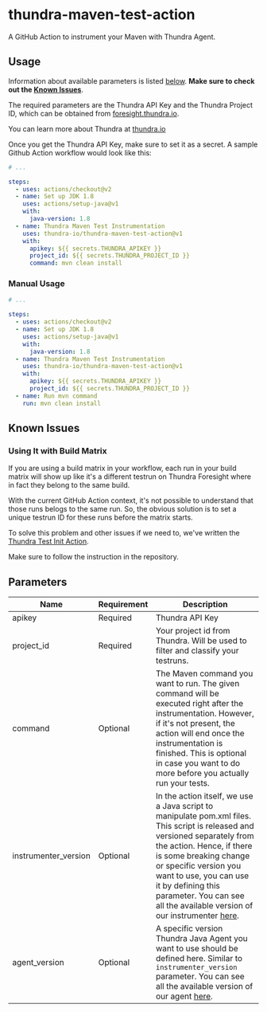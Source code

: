 # thundra-maven-test-action

A GitHub Action to instrument your Maven with Thundra Agent.

## Usage

Information about available parameters is listed [below](#parameters). **Make sure to check out the [Known Issues](#known-issues)**.

The required parameters are the Thundra API Key and the Thundra Project ID, which can be obtained from [foresight.thundra.io](https://foresight.thundra.io/).

You can learn more about Thundra at [thundra.io](https://thundra.io)

Once you get the Thundra API Key, make sure to set it as a secret. A sample Github Action workflow would look like this:

```yaml
# ...

steps:
  - uses: actions/checkout@v2
  - name: Set up JDK 1.8
    uses: actions/setup-java@v1
    with:
      java-version: 1.8
  - name: Thundra Maven Test Instrumentation
    uses: thundra-io/thundra-maven-test-action@v1
    with:
      apikey: ${{ secrets.THUNDRA_APIKEY }}
      project_id: ${{ secrets.THUNDRA_PROJECT_ID }}
      command: mvn clean install
```

### Manual Usage

```yaml
# ...

steps:
  - uses: actions/checkout@v2
  - name: Set up JDK 1.8
    uses: actions/setup-java@v1
    with:
      java-version: 1.8
  - name: Thundra Maven Test Instrumentation
    uses: thundra-io/thundra-maven-test-action@v1
    with:
      apikey: ${{ secrets.THUNDRA_APIKEY }}
      project_id: ${{ secrets.THUNDRA_PROJECT_ID }}
  - name: Run mvn command
    run: mvn clean install
```

## Known Issues

### Using It with Build Matrix

If you are using a build matrix in your workflow, each run in your build matrix will show up like it's a different testrun on Thundra Foresight where in fact they belong to the same build.

With the current GitHub Action context, it's not possible to understand that those runs belogs to the same run. So, the obvious solution is to set a unique testrun ID for these runs before the matrix starts.

To solve this problem and other issues if we need to, we've written the [Thundra Test Init Action](https://github.com/thundra-io/thundra-test-init-action).

Make sure to follow the instruction in the repository.

## Parameters

| Name                  | Requirement       | Description
| ---                   | ---               | ---
| apikey                | Required          | Thundra API Key
| project_id            | Required          | Your project id from Thundra. Will be used to filter and classify your testruns.
| command               | Optional          | The Maven command you want to run. The given command will be executed right after the instrumentation. However, if it's not present, the action will end once the instrumentation is finished. This is optional in case you want to do more before you actually run your tests.
| instrumenter_version  | Optional          | In the action itself, we use a Java script to manipulate pom.xml files. This script is released and versioned separately from the action. Hence, if there is some breaking change or specific version you want to use, you can use it by defining this parameter. You can see all the available version of our instrumenter [here](https://search.maven.org/artifact/io.thundra.agent/thundra-agent-maven-test-instrumentation).
| agent_version         | Optional          | A specific version Thundra Java Agent you want to use should be defined here. Similar to `instrumenter_version` parameter. You can see all the available version of our agent [here](https://repo.thundra.io/service/local/repositories/thundra-releases/content/io/thundra/agent/thundra-agent-bootstrap/maven-metadata.xml).
